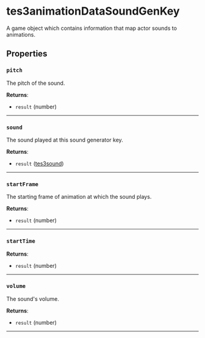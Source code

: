 <!---
	This file is autogenerated. Do not edit this file manually. Your changes will be ignored.
	More information: https://github.com/MWSE/MWSE/tree/master/docs
-->

# tes3animationDataSoundGenKey
<div class="search_terms" style="display: none">tes3animationdatasoundgenkey, animationdatasoundgenkey</div>

A game object which contains information that map actor sounds to animations.

## Properties

### `pitch`
<div class="search_terms" style="display: none">pitch</div>

The pitch of the sound.

**Returns**:

* `result` (number)

***

### `sound`
<div class="search_terms" style="display: none">sound</div>

The sound played at this sound generator key.

**Returns**:

* `result` ([tes3sound](../../types/tes3sound))

***

### `startFrame`
<div class="search_terms" style="display: none">startframe</div>

The starting frame of animation at which the sound plays.

**Returns**:

* `result` (number)

***

### `startTime`
<div class="search_terms" style="display: none">starttime</div>



**Returns**:

* `result` (number)

***

### `volume`
<div class="search_terms" style="display: none">volume</div>

The sound's volume.

**Returns**:

* `result` (number)

***

